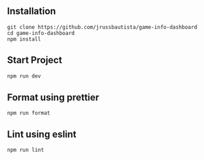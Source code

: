 ## Installation

```
git clone https://github.com/jrussbautista/game-info-dashboard
cd game-info-dashboard
npm install
```

## Start Project

```bash
npm run dev
```

## Format using prettier

```
npm run format
```

## Lint using eslint

```
npm run lint
```
